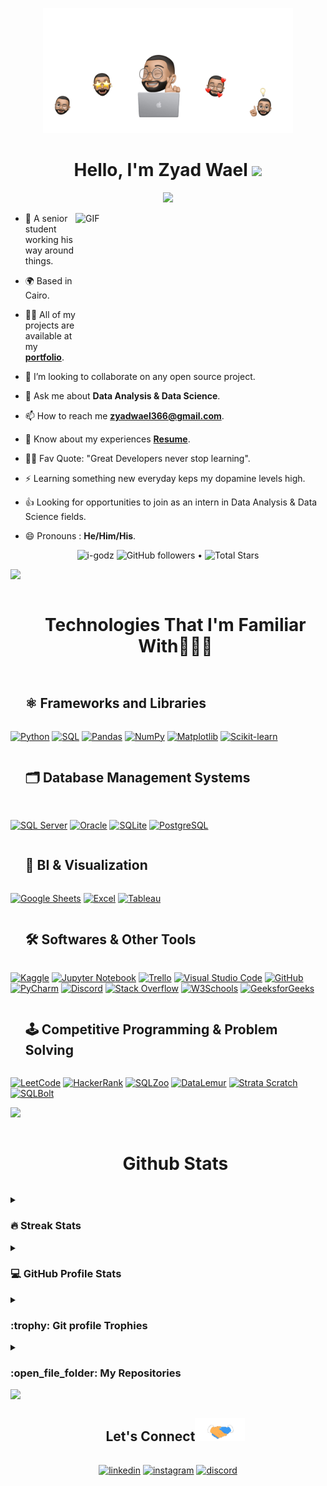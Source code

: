 <!-- Hero Top Image -->
<p align="center">
  <img src="https://github.com/i-godz/i-godz/blob/main/final.png " height="200" />
</p>
<h1 align="center">Hello,   I'm Zyad Wael <img src="https://media.giphy.com/media/hvRJCLFzcasrR4ia7z/giphy.gif" width="35"></h1>
<div>
  
  <!-- Hero Title -->
<p align="center">
  <a href="https://github.com/DenverCoder1/readme-typing-svg"><img src="https://readme-typing-svg.herokuapp.com?font=Time+New+Roman&color=%23C8BE25&size=25&center=true&vCenter=true&width=600&height=100&lines=Senior+Computer+Science+Student;Junior+Data+Analyst;Junior+BI+Developer;If+data+is+batman+call+me+robbin"></a>
</p>

  <!-- Hero Right Image -->
<a target="_blank">
  <img align="right" height="250" width="400" alt="GIF" src="https://github.com/JayantGoel001/JayantGoel001/blob/master/GIF/code.gif">
</a>

- 👾 A senior student working his way around things.
  
-  🌍 Based in Cairo.
  
- 👨‍💻 All of my projects are available at my <a href="https://zyadwael.glitch.me" target="blank">**portfolio**</a>.

- 👯 I’m looking to collaborate on any open source project.
  
- 💬 Ask me about **Data Analysis & Data Science**.

- 📫 How to reach me **zyadwael366@gmail.com**.

- 📄 Know about my experiences <a href="https://github.com/100rabhcsmc/Me.io/blob/master/01SaurabhChavanReactNativeResume.pdf" target="blank">**Resume**</a>.

- 💪🏼 Fav Quote: "Great Developers never stop learning".
  
- ⚡ Learning something new everyday keps my dopamine levels high.

- 👍 Looking for opportunities to join as an intern in Data Analysis & Data Science fields.
 
- 😄 Pronouns : **He/Him/His**.

  <!-- Short Stats -->
<p align="center">  
  <img src="https://komarev.com/ghpvc/?username=i-godz" alt="i-godz" />
  <img alt="GitHub followers" src="https://img.shields.io/github/followers/i-godz?label=Followers&style=social"> •   
  <img src="https://img.shields.io/github/stars/i-godz?label=Stars" alt="Total Stars">
</p>

<!--horizontal divider(gradiant)-->
<img src="https://user-images.githubusercontent.com/73097560/115834477-dbab4500-a447-11eb-908a-139a6edaec5c.gif">

<!--Tech Stack Title-->
<div id="user-content-toc">
  <ul align="center">
    <summary><h1 style="display: inline-block">Technologies That I'm Familiar With👨🏻‍💻</h1></summary>
  </ul>
</div>


<div id="user-content-toc"><ul align="left"><summary><h2 style="display: inline-block">⚛️ Frameworks and Libraries</h2></summary></ul></div>
<p>
<a href="https://www.python.org/"><img alt="Python" src="https://img.shields.io/badge/Python-3776AB?logo=python&logoColor=fff&style=flat"></a>
<a href="https://www.sql.org/"><img alt="SQL" src="https://img.shields.io/badge/SQL-27AE60?logo=sql&logoColor=fff&style=flat"></a>
<a href="https://pandas.pydata.org/"><img alt="Pandas" src="https://img.shields.io/badge/Pandas-29ABCA?logo=pandas&logoColor=fff&style=flat"></a>
<a href="https://numpy.org/"><img alt="NumPy" src="https://img.shields.io/badge/NumPy-%230077B5.svg?&logo=numpy&logoColor=white"></a>
<a href="https://matplotlib.org/"><img alt="Matplotlib" src="https://img.shields.io/badge/Matplotlib-%232768A2.svg?&logo=matplotlib&logoColor=white"></a>
<a href="https://scikit-learn.org/stable/"><img alt="Scikit-learn" src="https://img.shields.io/badge/Scikit--learn-%23007ACC.svg?&logo=scikit-learn&logoColor=white"></a>
</p>


<div id="user-content-toc"><ul align="left"><summary><h2 style="display: inline-block">🗂️ Database Management Systems</h2></summary></ul></div>
<h2></h2>
<p>
<a href="https://www.microsoft.com/en-us/sql/"><img alt="SQL Server" src="https://img.shields.io/badge/SQL%20Server-27AE60?logo=mssql&logoColor=fff&style=flat"></a>
<a href="https://www.oracle.com/database/"><img alt="Oracle" src="https://img.shields.io/badge/Oracle-2088FF?logo=oracle&logoColor=fff&style=flat"></a>
<a href="https://www.sqlite.org/"><img alt="SQLite" src="https://img.shields.io/badge/SQLite-29ABCA?logo=sqlite&logoColor=fff&style=flat"></a>
<a href="https://www.postgresql.org/"><img alt="PostgreSQL" src="https://img.shields.io/badge/PostgreSQL-%233174C0?logo=postgresql&logoColor=fff&style=flat"></a>
</p>


<div id="user-content-toc"><ul align="left"><summary><h2 style="display: inline-block">🎨 BI & Visualization</h2></summary></ul></div>
<p>
  <a href="https://docs.google.com/spreadsheets/"><img alt="Google Sheets" src="https://img.shields.io/badge/Google%20Sheets-%234285F4.svg?&logo=google-sheets&logoColor=white"></a>
<a href="https://www.excel-easy.com/"><img alt="Excel" src="https://img.shields.io/badge/Excel-%230078D4.svg?&logo=excel&logoColor=white"></a>
<a href="https://www.tableau.com/"><img alt="Tableau" src="https://img.shields.io/badge/Tableau-%233174C0.svg?&logo=tableau&logoColor=white"></a>
</p>


<div id="user-content-toc"><ul align="left"><summary><h2 style="display: inline-block">🛠️ Softwares & Other Tools</h2></summary></ul></div>
<p>
<a href="https://www.kaggle.com/"><img alt="Kaggle" src="https://img.shields.io/badge/Kaggle-%230052CC.svg?&logo=kaggle&logoColor=white"></a>
<a href="https://jupyter.org/"><img alt="Jupyter Notebook" src="https://img.shields.io/badge/Jupyter%20Notebook-%23F39D2B.svg?&logo=jupyter&logoColor=white"></a>
<a href="https://trello.com/"><img alt="Trello" src="https://img.shields.io/badge/Trello-%230052CC.svg?&logo=trello&logoColor=white"></a>
<a href="https://code.visualstudio.com/"><img alt="Visual Studio Code" src="https://img.shields.io/badge/Visual%20Studio%20Code-%23007ACC.svg?&logo=visual-studio-code&logoColor=white"></a>
<a href="https://github.com/"><img alt="GitHub" src="https://img.shields.io/badge/GitHub-%23181717.svg?&logo=github&logoColor=white"></a>
<a href="https://www.jetbrains.com/pycharm/"><img alt="PyCharm" src="https://img.shields.io/badge/PyCharm-%23181717.svg?&logo=pycharm&logoColor=white"></a>
<a href="https://discordapp.com/"><img alt="Discord" src="https://img.shields.io/badge/Discord-%237289DA.svg?&logo=discord&logoColor=white"></a>
<a href="https://www.stackoverflow.com/"><img alt="Stack Overflow" src="https://img.shields.io/badge/Stack%20Overflow-%23F58025.svg?&logo=stack-overflow&logoColor=white"></a>
<a href="https://www.w3schools.com/"><img alt="W3Schools" src="https://img.shields.io/badge/W3Schools-%231E84D0.svg?&logo=w3schools&logoColor=white"></a>
<a href="https://www.geeksforgeeks.org/"><img alt="GeeksforGeeks" src="https://img.shields.io/badge/GeeksforGeeks-%236495ED.svg?&logo=geeksforgeeks&logoColor=white"></a>
</p>


<div id="user-content-toc"><ul align="left"><summary><h2 style="display: inline-block">🕹️ Competitive Programming & Problem Solving</h2></summary></ul></div>
<p>
  <a href="https://leetcode.com/"><img alt="LeetCode" src="https://img.shields.io/badge/LeetCode-%23FFA116.svg?&logo=leetcode&logoColor=white"></a>
<a href="https://www.hackerrank.com/"><img alt="HackerRank" src="https://img.shields.io/badge/HackerRank-%232EC866.svg?&logo=hackerrank&logoColor=white"></a>
<a href="https://sqlzoo.net/"><img alt="SQLZoo" src="https://img.shields.io/badge/SQLZoo-%23FFD700.svg?&logo=sqlzoo&logoColor=black"></a>
<a href="https://www.datalemur.com/"><img alt="DataLemur" src="https://img.shields.io/badge/DataLemur-%23E6425E.svg?&logo=datalemur&logoColor=white"></a>
<a href="https://stratascratch.com/"><img alt="Strata Scratch" src="https://img.shields.io/badge/Strata%20Scratch-%231EA5F9.svg?&logo=stratascratch&logoColor=white"></a>
<a href="https://sqlbolt.com/"><img alt="SQLBolt" src="https://img.shields.io/badge/SQLBolt-%231FAD91.svg?&logo=sqlbolt&logoColor=white"></a>
</p>

<!--horizontal divider(gradiant)-->
<img src="https://user-images.githubusercontent.com/73097560/115834477-dbab4500-a447-11eb-908a-139a6edaec5c.gif">


<!-- Github account stats header-->
<div id="user-content-toc"><ul align="center"><summary><h1 style="display: inline-block">Github Stats</h1></summary></ul></div>


<!-- Github Streak stats-->
<details><summary><h3> 🔥 Streak Stats</h3></summary>
<p align="center"><img src="https://github-readme-streak-stats.herokuapp.com/?user=i-godz&theme=tokyonight_duo" alt="i-godz" /></p></details>


<!-- Github account stats -->
<details><summary><h3>💻 GitHub Profile Stats</h3></summary>
<p align="center">
    <a href="https://github.com/anuraghazra/github-readme-stats">
	    <img alt="i-godz's Github Stats" src="https://github-readme-stats.vercel.app/api?username=i-godz&show_icons=true&count_private=true&locale=en&theme=tokyonight&layout=compact" height="230px"/></a>
	  <img src="https://github-readme-stats.vercel.app/api/top-langs?username=i-godz&langs_count=10&show_icons=true&locale=en&theme=tokyonight" alt="i-godz" height="230px"/>
<br/>
  <b>Note:</b> Top languages is only a metric of the languages my public code consists of and doesn't reflect experience or skill level.
  </p>
</details>


<!-- Git profile Trophies -->
<details><summary> <h3> :trophy: Git profile Trophies </h3></summary>
<p align="center"> <a href="https://github.com/ryo-ma/github-profile-trophy"><img src="https://github-profile-trophy.vercel.app/?username=i-godz&layout=compact&theme=tokyonight&column=4&margin-w=15&margin-h=15" alt="i-godz" /></a> </p>
</details>


<!-- My Repositories -->
<details><summary><h3> :open_file_folder: My Repositories </h3></summary>
<div>
  <p align="center">
    <a href="https://github.com/i-godz/SQL">
      		<img src="https://github-readme-stats.vercel.app/api/pin/?username=i-godz&repo=SQL&theme=tokyonight" alt="GitHub Stats" />
    	</a>
	<a href="https://github.com/i-godz/LGMVIP-DataScience-Task01">
      		<img src="https://github-readme-stats.vercel.app/api/pin/?username=i-godz&repo=LGMVIP-DataScience-Task01&theme=tokyonight" alt="GitHub Stats" />
    	</a>
    	<a href="https://github.com/i-godz/LGMVIP-DataScience-Task02">
      		<img src="https://github-readme-stats.vercel.app/api/pin/?username=i-godz&repo=LGMVIP-DataScience-Task02&theme=tokyonight" alt="GitHub Stats" />
    	</a>
    	<a href="https://github.com/i-godz/LGMVIP-DataScience-Task03">
      		<img src="https://github-readme-stats.vercel.app/api/pin/?username=i-godz&repo=LGMVIP-DataScience-Task03&theme=tokyonight" alt="GitHub Stats" />
    	</a>
    	<a href="https://github.com/i-godz/CodeClause-DataScience-Task01">
      		<img src="https://github-readme-stats.vercel.app/api/pin/?username=i-godz&repo=CodeClause-DataScience-Task01&theme=tokyonight" alt="GitHub Stats" />
    	</a>
  </p>
</div>
</details>


<!--horizontal divider(gradiant)-->
<img src="https://user-images.githubusercontent.com/73097560/115834477-dbab4500-a447-11eb-908a-139a6edaec5c.gif">

<!-- Connect with me -->
<div id="user-content-toc">
  <ul align="center">
    <summary><h2 style="display: inline-block">Let's Connect</h2><img src="https://github.com/0xAbdulKhalid/0xAbdulKhalid/raw/main/assets/mdImages/handshake.gif" width ="80"></summary>
  </ul>
</div>
<!--icons and links-->
<p align="center">
<a href="https://www.linkedin.com/in/1010nishant/" target="blank"><img align="center" src="https://user-images.githubusercontent.com/88904952/234979284-68c11d7f-1acc-4f0c-ac78-044e1037d7b0.png" alt="linkedin" height="50" width="50" /></a>
<a href="https://www.instagram.com/nishant.jangir.1010/" target="blank"><img align="center" src="https://user-images.githubusercontent.com/88904952/234981169-2dd1e58f-4b7e-468c-8213-034ba62156c3.png" alt="instagram" height="50" width="50" /></a>
<a href="https://discord.gg/UjwKkJsXsf" target="blank"><img align="center" src="https://user-images.githubusercontent.com/88904952/234982627-019fd336-6248-453c-9b05-97c13fd1d207.png" alt="discord" height="50" width="50" /></a> 
</p>



